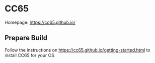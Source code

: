 # CC65

Homepage: https://cc65.github.io/

## Prepare Build

Follow the instructions on https://cc65.github.io/getting-started.html to install CC65 for
your OS.

